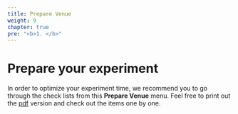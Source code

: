 ```yaml
---
title: Prepare Venue
weight: 9
chapter: true
pre: "<b>1. </b>"
---
```


# Prepare your experiment

In order to optimize your experiment time, we recommend you to go through the
check lists from this **Prepare Venue** menu. Feel free to print out the [pdf](/images/prepare_venue/mypdf.pdf) version
and check out the items one by one.


